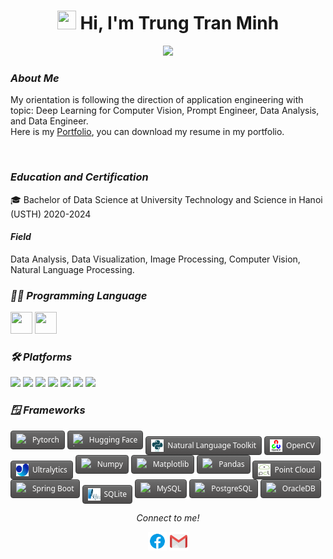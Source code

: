<h1 align="center"><img src="https://media.giphy.com/media/hvRJCLFzcasrR4ia7z/giphy.gif" width="30" height="30"> Hi, I'm <a>Trung Tran Minh</a></h1>
  
<p align="center">
  <img src="https://readme-typing-svg.herokuapp.com/?color=%2336BCF7&center=true&vCenter=true&lines=Data+Science+And+AI;Nice+to+meet+you...!"/>
</p>

### ***About Me***
My orientation is following the direction of application engineering with topic: Deep Learning for Computer Vision, Prompt Engineer, Data Analysis, and Data Engineer.
<br/> 
Here is my [Portfolio](https://j3rrytran.github.io/myporfolio/), you can download my resume in my portfolio.

<br/>

### ***Education and Certification***
🎓 Bachelor of Data Science at University Technology and Science in Hanoi (USTH) 2020-2024

#### ***Field***
Data Analysis, Data Visualization, Image Processing, Computer Vision, Natural Language Processing.
<br/>

### ***🧑‍💻 Programming Language***
<img width="35px" height="35px" src="https://cdn.jsdelivr.net/gh/devicons/devicon@latest/icons/python/python-original.svg"/> <img width="35px" height="35px" src="https://cdn.jsdelivr.net/gh/devicons/devicon@latest/icons/java/java-original.svg"/>
<br/>


### ***🛠 Platforms***
<img src="https://img.shields.io/badge/-GIT-666666?style=flat&logo=git"> <img src="https://img.shields.io/badge/-GITHUB-%23323330.svg?style=flat&logo=github&logoColor=white"> <img src="https://img.shields.io/badge/-GITLAB-333333?style=lat&logo=gitlab"> <img src="https://img.shields.io/badge/-docker?style=plastic&logo=docker&logoColor=blue&logoSize=auto&label=Docker&labelColor=gray&color=gray"> <img src="https://img.shields.io/badge/-anaconda?style=plastic&logo=anaconda&logoColor=green&logoSize=auto&label=Anaconda&labelColor=gray&color=gray"> <img src="https://img.shields.io/badge/-databrick?style=plastic&logo=databricks&logoColor=red&logoSize=auto&label=Databricks&labelColor=gray&color=gray"> <img src="https://img.shields.io/badge/-sklearn?style=plastic&logo=scikitlearn&logoSize=auto&label=Scikitlearn&labelColor=gray&color=gray">
<br/>

### ***🪟 Frameworks***
<span style="display: inline-flex; align-items: center; background: linear-gradient(to bottom, #6c6c6c, #4e4c4c); color: white; padding: 4px 8px; border-radius: 4px; font-family: 'Segoe UI', sans-serif; font-size: 12px; border: 1px solid #3a3a3a; box-shadow: inset 0 1px 0 rgba(255, 255, 255, 0.2);">
    <img src="https://img.icons8.com/fluency/48/pytorch.png" alt="pytorch" width="20" height="20" style="margin-right: 6px;">
    Pytorch
</span>
<span style="display: inline-flex; align-items: center; background: linear-gradient(to bottom, #6c6c6c, #4e4c4c); color: white; padding: 4px 8px; border-radius: 4px; font-family: 'Segoe UI', sans-serif; font-size: 12px; border: 1px solid #3a3a3a; box-shadow: inset 0 1px 0 rgba(255, 255, 255, 0.2);">
    <img src="https://img.icons8.com/external-tal-revivo-color-tal-revivo/48/external-hugging-expression-emoji-shared-on-instant-messenger-smiley-color-tal-revivo.png" alt="huggingface" width="20" height="20" style="margin-right: 6px;">
    Hugging Face
</span>
<span style="display: inline-flex; align-items: center; background: linear-gradient(to bottom, #6c6c6c, #4e4c4c); color: white; padding: 4px 8px; border-radius: 4px; font-family: 'Segoe UI', sans-serif; font-size: 12px; border: 1px solid #3a3a3a; box-shadow: inset 0 1px 0 rgba(255, 255, 255, 0.2);">
    <img src="./icon/nltk.png" alt="NLTK" width="20" height="20" style="margin-right: 6px;">
    Natural Language Toolkit
</span>
<span style="display: inline-flex; align-items: center; background: linear-gradient(to bottom, #6c6c6c, #4e4c4c); color: white; padding: 4px 8px; border-radius: 4px; font-family: 'Segoe UI', sans-serif; font-size: 12px; border: 1px solid #3a3a3a; box-shadow: inset 0 1px 0 rgba(255, 255, 255, 0.2);">
    <img src="./icon/opencv.png" alt="opencv" width="20" height="20" style="margin-right: 6px;">
    OpenCV
</span>
<span style="display: inline-flex; align-items: center; background: linear-gradient(to bottom, #6c6c6c, #4e4c4c); color: white; padding: 4px 8px; border-radius: 4px; font-family: 'Segoe UI', sans-serif; font-size: 12px; border: 1px solid #3a3a3a; box-shadow: inset 0 1px 0 rgba(255, 255, 255, 0.2);">
    <img src="./icon/Ultralytics_Logomark_Original_Crop.png" alt="Ultralytics" width="20" height="20" style="margin-right: 6px;">
    Ultralytics
</span>
<span style="display: inline-flex; align-items: center; background: linear-gradient(to bottom, #6c6c6c, #4e4c4c); color: white; padding: 4px 8px; border-radius: 4px; font-family: 'Segoe UI', sans-serif; font-size: 12px; border: 1px solid #3a3a3a; box-shadow: inset 0 1px 0 rgba(255, 255, 255, 0.2);">
    <img src="https://img.icons8.com/color/48/numpy.png" alt="numpy" width="20" height="20" style="margin-right: 6px;">
    Numpy
</span>
<span style="display: inline-flex; align-items: center; background: linear-gradient(to bottom, #6c6c6c, #4e4c4c); color: white; padding: 4px 8px; border-radius: 4px; font-family: 'Segoe UI', sans-serif; font-size: 12px; border: 1px solid #3a3a3a; box-shadow: inset 0 1px 0 rgba(255, 255, 255, 0.2);">
    <img src="https://img.icons8.com/color/48/matplotlib.png" alt="matplotlib" width="20" height="20" style="margin-right: 6px;">
    Matplotlib
</span>
<span style="display: inline-flex; align-items: center; background: linear-gradient(to bottom, #6c6c6c, #4e4c4c); color: white; padding: 4px 8px; border-radius: 4px; font-family: 'Segoe UI', sans-serif; font-size: 12px; border: 1px solid #3a3a3a; box-shadow: inset 0 1px 0 rgba(255, 255, 255, 0.2);">
    <img src="https://img.icons8.com/color/48/pandas.png" alt="Pandas" width="20" height="20" style="margin-right: 6px;">
    Pandas
</span>
<span style="display: inline-flex; align-items: center; background: linear-gradient(to bottom, #6c6c6c, #4e4c4c); color: white; padding: 4px 8px; border-radius: 4px; font-family: 'Segoe UI', sans-serif; font-size: 12px; border: 1px solid #3a3a3a; box-shadow: inset 0 1px 0 rgba(255, 255, 255, 0.2);">
    <img src="./icon/Pcl_(PointClouds_library).png" alt="Point Cloud" width="20" height="20" style="margin-right: 6px;">
    Point Cloud
</span>
<span style="display: inline-flex; align-items: center; background: linear-gradient(to bottom, #6c6c6c, #4e4c4c); color: white; padding: 4px 8px; border-radius: 4px; font-family: 'Segoe UI', sans-serif; font-size: 12px; border: 1px solid #3a3a3a; box-shadow: inset 0 1px 0 rgba(255, 255, 255, 0.2);">
    <img src="https://img.icons8.com/color/48/spring-logo.png" alt="SpringBoot" width="20" height="20" style="margin-right: 6px;">
    Spring Boot
</span>
<span style="display: inline-flex; align-items: center; background: linear-gradient(to bottom, #6c6c6c, #4e4c4c); color: white; padding: 4px 8px; border-radius: 4px; font-family: 'Segoe UI', sans-serif; font-size: 12px; border: 1px solid #3a3a3a; box-shadow: inset 0 1px 0 rgba(255, 255, 255, 0.2);">
    <img src="./icon/SQLite370.svg" alt="sqlite" width="20" height="20" style="margin-right: 6px;">
    SQLite
</span>
<span style="display: inline-flex; align-items: center; background: linear-gradient(to bottom, #6c6c6c, #4e4c4c); color: white; padding: 4px 8px; border-radius: 4px; font-family: 'Segoe UI', sans-serif; font-size: 12px; border: 1px solid #3a3a3a; box-shadow: inset 0 1px 0 rgba(255, 255, 255, 0.2);">
    <img src="https://img.icons8.com/fluency/48/mysql-logo.png" alt="mysql" width="20" height="20" style="margin-right: 6px;">
    MySQL
</span>
<span style="display: inline-flex; align-items: center; background: linear-gradient(to bottom, #6c6c6c, #4e4c4c); color: white; padding: 4px 8px; border-radius: 4px; font-family: 'Segoe UI', sans-serif; font-size: 12px; border: 1px solid #3a3a3a; box-shadow: inset 0 1px 0 rgba(255, 255, 255, 0.2);">
    <img src="https://img.icons8.com/color/48/postgreesql.png" alt="postgresql" width="20" height="20" style="margin-right: 6px;">
    PostgreSQL
</span>
<span style="display: inline-flex; align-items: center; background: linear-gradient(to bottom, #6c6c6c, #4e4c4c); color: white; padding: 4px 8px; border-radius: 4px; font-family: 'Segoe UI', sans-serif; font-size: 12px; border: 1px solid #3a3a3a; box-shadow: inset 0 1px 0 rgba(255, 255, 255, 0.2);">
    <img src="https://img.icons8.com/color/48/oracle-logo.png" alt="oracle" width="20" height="20" style="margin-right: 6px;">
    OracleDB
</span>
<br/>

<p align="center">
<i>Connect to me!</i>
 <p align="center">
    <code><a href="https://www.facebook.com/trung.tranminh.12764/"><img width="30px" src="./icon/fb.png" title="Facebook"/></a></code>
    <code><a href="mailto:trantrung20023@gmail.com"><img width="30px" src="./icon/gmail.png" title="Gmail"/></a></code>
  </p>   
</p>

